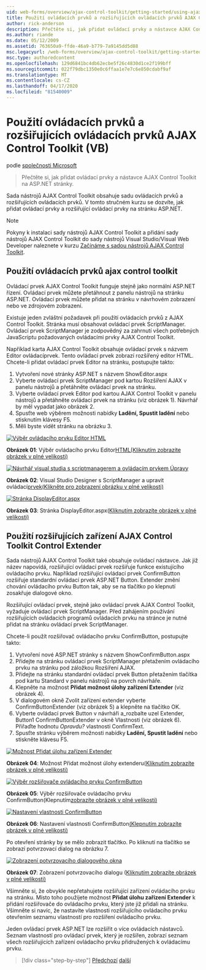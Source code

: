 ```yaml
---
uid: web-forms/overview/ajax-control-toolkit/getting-started/using-ajax-control-toolkit-controls-and-control-extenders-vb
title: Použití ovládacích prvků a rozšiřujících ovládacích prvků AJAX Control Toolkit (VB) | Dokumenty společnosti Microsoft
author: rick-anderson
description: Přečtěte si, jak přidat ovládací prvky a nástavce AJAX Control Toolkit na ASP.NET stránky.
ms.author: riande
ms.date: 05/12/2009
ms.assetid: 763650a9-ffde-46a9-b779-7a9145dd5d88
msc.legacyurl: /web-forms/overview/ajax-control-toolkit/getting-started/using-ajax-control-toolkit-controls-and-control-extenders-vb
msc.type: authoredcontent
ms.openlocfilehash: 129d6841bc4db62ecbe5f26c4830d1ce2f199bff
ms.sourcegitcommit: 022f79dbc1350e0c6ffaa1e7e7c6e850cdabf9af
ms.translationtype: MT
ms.contentlocale: cs-CZ
ms.lasthandoff: 04/17/2020
ms.locfileid: "81540009"
---
```

# <a name="using-ajax-control-toolkit-controls-and-control-extenders-vb"></a>Použití ovládacích prvků a rozšiřujících ovládacích prvků AJAX Control Toolkit (VB)

podle [společnosti Microsoft](https://github.com/microsoft)

> Přečtěte si, jak přidat ovládací prvky a nástavce AJAX Control Toolkit na ASP.NET stránky.

Sada nástrojů AJAX Control Toolkit obsahuje sadu ovládacích prvků a rozšiřujících ovládacích prvků. V tomto stručném kurzu se dozvíte, jak přidat ovládací prvky a rozšiřující ovládací prvky na stránku ASP.NET.

> [!NOTE] 
> 
> Pokyny k instalaci sady nástrojů AJAX Control Toolkit a přidání sady nástrojů AJAX Control Toolkit do sady nástrojů Visual Studio/Visual Web Developer naleznete v kurzu [Začínáme s sadou nástrojů AJAX Control Toolkit](get-started-with-the-ajax-control-toolkit-vb.md).

## <a name="using-ajax-control-toolkit-controls"></a>Použití ovládacích prvků ajax control toolkit

Ovládací prvek AJAX Control Toolkit funguje stejně jako normální ASP.NET řízení. Ovládací prvek můžete přetáhnout z panelu nástrojů na stránku ASP.NET. Ovládací prvek můžete přidat na stránku v návrhovém zobrazení nebo ve zdrojovém zobrazení.

Existuje jeden zvláštní požadavek při použití ovládacích prvků z AJAX Control Toolkit. Stránka musí obsahovat ovládací prvek ScriptManager. Ovládací prvek ScriptManager je zodpovědný za zahrnutí všech potřebných JavaScriptu požadovaných ovládacími prvky AJAX Control Toolkit.

Například karta AJAX Control Toolkit obsahuje ovládací prvek s názvem Editor ovládacíprvek. Tento ovládací prvek zobrazí rozšířený editor HTML. Chcete-li přidat ovládací prvek Editor na stránku, postupujte takto:

1. Vytvoření nové stránky ASP.NET s názvem ShowEditor.aspx
2. Vyberte ovládací prvek ScriptManager pod kartou Rozšíření AJAX v panelu nástrojů a přetáhněte ovládací prvek na stránku.
3. Vyberte ovládací prvek Editor pod kartou AJAX Control Toolkit v panelu nástrojů a přetáhněte ovládací prvek na stránku (viz obrázek 1). Návrhář by měl vypadat jako obrázek 2.
4. Spusťte web výběrem možnosti nabídky **Ladění, Spustit ladění** nebo stisknutím klávesy F5.
5. Měli byste vidět stránku na obrázku 3.

[![Výběr ovládacího prvku Editor HTML](using-ajax-control-toolkit-controls-and-control-extenders-vb/_static/image1.jpg)](using-ajax-control-toolkit-controls-and-control-extenders-vb/_static/image1.png)

**Obrázek 01**: Výběr ovládacího prvku Editor[HTML(Kliknutím zobrazíte obrázek v plné velikosti)](using-ajax-control-toolkit-controls-and-control-extenders-vb/_static/image2.png)

[![Návrhář visual studia s scriptmanagerem a ovládacím prvkem Úpravy](using-ajax-control-toolkit-controls-and-control-extenders-vb/_static/image2.jpg)](using-ajax-control-toolkit-controls-and-control-extenders-vb/_static/image3.png)

**Obrázek 02**: Visual Studio Designer s ScriptManager a upravit ovládací[prvek(Klikněte pro zobrazení obrázku v plné velikosti)](using-ajax-control-toolkit-controls-and-control-extenders-vb/_static/image4.png)

[![Stránka DisplayEditor.aspx](using-ajax-control-toolkit-controls-and-control-extenders-vb/_static/image3.jpg)](using-ajax-control-toolkit-controls-and-control-extenders-vb/_static/image5.png)

**Obrázek 03**: Stránka DisplayEditor.aspx([Kliknutím zobrazíte obrázek v plné velikosti)](using-ajax-control-toolkit-controls-and-control-extenders-vb/_static/image6.png)

## <a name="using-ajax-control-toolkit-control-extenders"></a>Použití rozšiřujících zařízení AJAX Control Toolkit Control Extender

Sada nástrojů AJAX Control Toolkit také obsahuje ovládací nástavce. Jak již název napovídá, rozšiřující ovládací prvek rozšiřuje funkce existujícího ovládacího prvku. Například rozšiřující ovládací prvek ConfirmButton rozšiřuje standardní ovládací prvek ASP.NET Button. Extender změní chování ovládacího prvku Button tak, aby se na tlačítko po klepnutí zosakřuje dialogové okno.

Rozšiřující ovládací prvek, stejně jako ovládací prvek AJAX Control Toolkit, vyžaduje ovládací prvek ScriptManager. Před zahájením používání rozšiřujících ovládacích programů ovládacích prvku na stránce je nutné přidat na stránku ovládací prvek ScriptManager.

Chcete-li použít rozšiřovač ovládacího prvku ConfirmButton, postupujte takto:

1. Vytvoření nové ASP.NET stránky s názvem ShowConfirmButton.aspx
2. Přidejte na stránku ovládací prvek ScriptManager přetažením ovládacího prvku na stránku pod záložkou Rozšíření AJAX.
3. Přidejte na stránku standardní ovládací prvek Button přetažením tlačítka pod kartu Standard v panelu nástrojů na povrch návrháře.
4. Klepněte na možnost **Přidat možnost úlohy zařízení Extender** (viz obrázek 4).
5. V dialogovém okně Zvolit zařízení extender vyberte ConfirmButtonExtender (viz obrázek 5) a klepněte na tlačítko OK.
6. Vyberte ovládací prvek Button v návrháři a\_rozbalte uzel Extender, Button1 ConfirmButtonExtender v okně Vlastnosti (viz obrázek 6). Přiřaďte hodnotu *Opravdu?* vlastnosti ConfirmText.
7. Spusťte stránku výběrem možnosti nabídky **Ladění, Spustit ladění** nebo stiskněte klávesu F5.

[![Možnost Přidat úlohu zařízení Extender](using-ajax-control-toolkit-controls-and-control-extenders-vb/_static/image4.jpg)](using-ajax-control-toolkit-controls-and-control-extenders-vb/_static/image7.png)

**Obrázek 04**: Možnost Přidat možnost úlohy extenderu([Kliknutím zobrazíte obrázek v plné velikosti)](using-ajax-control-toolkit-controls-and-control-extenders-vb/_static/image8.png)

[![Výběr rozšiřovače ovládacího prvku ConfirmButton](using-ajax-control-toolkit-controls-and-control-extenders-vb/_static/image5.jpg)](using-ajax-control-toolkit-controls-and-control-extenders-vb/_static/image9.png)

**Obrázek 05**: Výběr rozšiřovače ovládacího prvku ConfirmButton(Klepnutím[zobrazíte obrázek v plné velikosti)](using-ajax-control-toolkit-controls-and-control-extenders-vb/_static/image10.png)

[![Nastavení vlastnosti ConfirmButton](using-ajax-control-toolkit-controls-and-control-extenders-vb/_static/image6.jpg)](using-ajax-control-toolkit-controls-and-control-extenders-vb/_static/image11.png)

**Obrázek 06**: Nastavení vlastnosti ConfirmButton[(Klepnutím zobrazíte obrázek v plné velikosti)](using-ajax-control-toolkit-controls-and-control-extenders-vb/_static/image12.png)

Po otevření stránky by se mělo zobrazit tlačítko. Po kliknutí na tlačítko se zobrazí potvrzovací dialog na obrázku 7.

[![Zobrazení potvrzovacího dialogového okna](using-ajax-control-toolkit-controls-and-control-extenders-vb/_static/image7.jpg)](using-ajax-control-toolkit-controls-and-control-extenders-vb/_static/image13.png)

**Obrázek 07**: Zobrazení potvrzovacího dialogu ([Kliknutím zobrazíte obrázek v plné velikosti)](using-ajax-control-toolkit-controls-and-control-extenders-vb/_static/image14.png)

Všimněte si, že obvykle nepřetahujete rozšiřující zařízení ovládacího prvku na stránku. Místo toho použijete možnost **Přidat úlohu zařízení Extender** k přidání rozšiřovače do ovládacího prvku, který jste již přidali na stránku. Všimněte si navíc, že nastavíte vlastnosti rozšiřujícího ovládacího prvku otevřením seznamu vlastností pro rozšíření ovládacího prvku.

Jeden ovládací prvek ASP.NET lze rozšířit o více ovládacích nástavců. Seznam vlastností pro ovládací prvek, který je rozšířen, zobrazí seznam všech rozšiřujících zařízení ovládacího prvku přidružených k ovládacímu prvku.

> [!div class="step-by-step"]
> [Předchozí](get-started-with-the-ajax-control-toolkit-vb.md)
> [další](creating-a-custom-ajax-control-toolkit-control-extender-vb.md)
